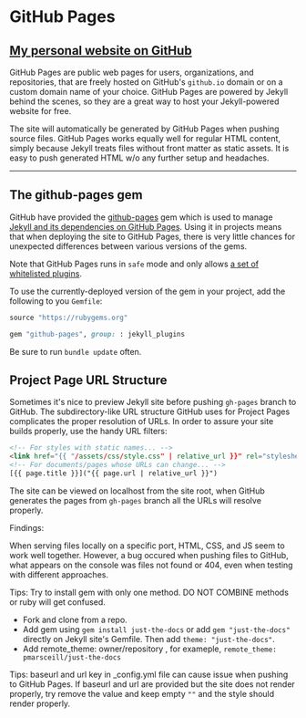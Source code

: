# GitHub Pages

## [My personal website on GitHub](https://thanapoom21.github.io)

GitHub Pages are public web pages for users, organizations, and repositories, that are freely hosted on GitHub's `github.io` domain or on a custom domain name of your choice. GitHub Pages are powered by Jekyll behind the scenes, so they are a great way to host your Jekyll-powered website for free.

The site will automatically be generated by GitHub Pages when pushing source files. GitHub Pages works equally well for regular HTML content, simply because Jekyll treats files without front matter as static assets. It is easy to push generated HTML w/o any further setup and headaches.

---

## The github-pages gem

GitHub have provided the [github-pages](https://github.com/github/pages-gem) gem which is used to manage [Jekyll and its dependencies on GitHub Pages](https://pages.github.com/versions/). Using it in projects means that when deploying the site to GitHub Pages, there is very little chances for unexpected differences between various versions of the gems.

Note that GitHub Pages runs in `safe` mode and only allows [a set of whitelisted plugins](https://help.github.com/en/articles/configuring-jekyll-plugins#default-plugins).

To use the currently-deployed version of the gem in your project, add the following to you `Gemfile`:

```ruby
source "https://rubygems.org"

gem "github-pages", group: : jekyll_plugins
```

Be sure to run ```bundle update``` often.

## Project Page URL Structure

Sometimes it's nice to preview Jekyll site before pushing `gh-pages` branch to GitHub. The subdirectory-like URL structure GitHub uses for Project Pages complicates the proper resolution of URLs. In order to assure your site builds properly, use the handy URL filters:

```html
<!-- For styles with static names... -->
<link href="{{ "/assets/css/style.css" | relative_url }}" rel="stylesheet">
<!-- For documents/pages whose URLs can change... -->
[{{ page.title }}]("{{ page.url | relative_url }}")
```

The site can be viewed on localhost from the site root, when GitHub generates the pages from `gh-pages` branch all the URLs will resolve properly.

Findings:

When serving files locally on a specific port, HTML, CSS, and JS seem to work well together. However, a bug occured when pushing files to GitHub, what appears on the console was files not found or 404, even when testing with different approaches.

Tips: Try to install gem with only one method. DO NOT COMBINE methods or ruby will get confused.

- Fork and clone from a repo.
- Add gem using ```gem install just-the-docs``` or add ```gem "just-the-docs"``` directly on Jekyll site's Gemfile. Then add ```theme: "just-the-docs"```.
- Add remote_theme: owner/repository , for exameple, ```remote_theme: pmarsceill/just-the-docs```

Tips: baseurl and url key in _config.yml file can cause issue when pushing to GitHub Pages. If baseurl and url are provided but the site does not render properly, try remove the value and keep empty ```""``` and the style should render properly.